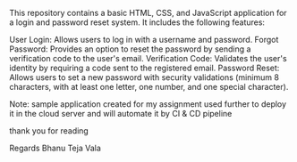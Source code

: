 This repository contains a basic HTML, CSS, and JavaScript application for a login and password reset system. It includes the following features:

User Login: Allows users to log in with a username and password.
Forgot Password: Provides an option to reset the password by sending a verification code to the user's email.
Verification Code: Validates the user's identity by requiring a code sent to the registered email.
Password Reset: Allows users to set a new password with security validations (minimum 8 characters, with at least one letter, one number, and one special character).

Note: sample application created for my assignment used further to deploy it in the cloud server and will automate it by CI & CD pipeline 

thank you for reading

Regards
Bhanu Teja Vala

